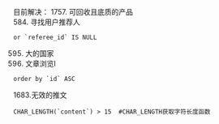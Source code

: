 目前解决：
1757. 可回收且底质的产品</br>
584.	寻找用户推荐人  
```
or `referee_id` IS NULL
```
595. 大的国家</br>
1148. 文章浏览I  
```
order by `id` ASC
```
1683.无效的推文  
```
CHAR_LENGTH(`content`) > 15  #CHAR_LENGTH获取字符长度函数
```
